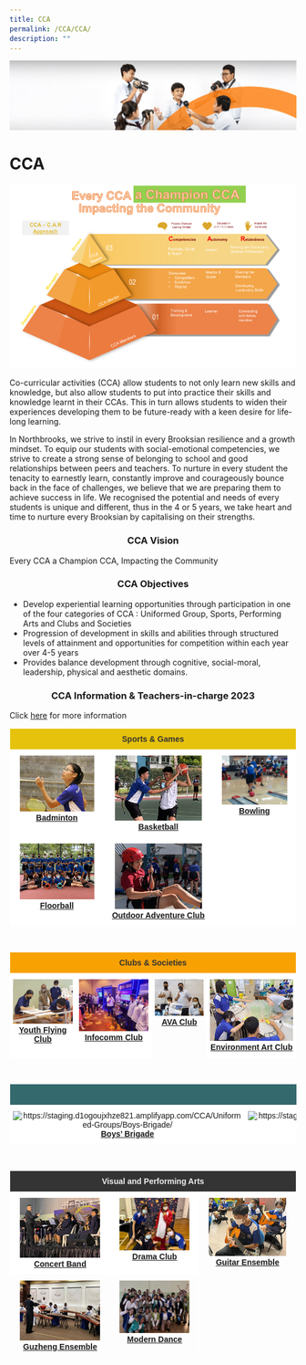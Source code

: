 ```yaml
---
title: CCA
permalink: /CCA/CCA/
description: ""
---
```

![](/images/cca.jpg)


CCA
===
![](/images/CCA%202022.png)

Co-curricular activities (CCA) allow students to not only learn new skills and knowledge, but also allow students to put into practice their skills and knowledge learnt in their CCAs. This in turn allows students to widen their experiences developing them to be future-ready with a keen desire for life-long learning.

  

In Northbrooks, we strive to instil in every Brooksian resilience and a growth mindset. To equip our students with social-emotional competencies, we strive to create a strong sense of belonging to school and good relationships between peers and teachers. To nurture in every student the tenacity to earnestly learn, constantly improve and courageously bounce back in the face of challenges, we believe that we are preparing them to achieve success in life. We recognised the potential and needs of every students is unique and different, thus in the 4 or 5 years, we take heart and time to nurture every Brooksian by capitalising on their strengths.

### <center> CCA Vision </center>

Every CCA a Champion CCA, Impacting the Community

### <center> CCA Objectives </center>

*   Develop experiential learning opportunities through participation in one of the four categories of CCA : Uniformed Group, Sports, Performing Arts and Clubs and Societies
*   Progression of development in skills and abilities through structured levels of attainment and opportunities for competition within each year over 4-5 years
*   Provides balance development through cognitive, social-moral, leadership, physical and aesthetic domains.


### <center> CCA Information & Teachers-in-charge 2023 </center>


Click [here](/files/2023%20CCA%20Deployment_As%20of%203%20Jan.pdf) for more information


<style type="text/css">
.tg  {border-collapse:collapse;border-spacing:0;}
.tg td{border-color:black;border-style:solid;border-width:1px;font-family:Arial, sans-serif;font-size:14px;
  overflow:hidden;padding:10px 5px;word-break:normal;}
.tg th{border-color:black;border-style:solid;border-width:1px;font-family:Arial, sans-serif;font-size:14px;
  font-weight:normal;overflow:hidden;padding:10px 5px;word-break:normal;}
.tg .tg-q1lq{background-color:#e6c20c;border-color:#ffffff;color:#333;font-weight:bold;text-align:center;vertical-align:top}
.tg .tg-oe15{background-color:#ffffff;border-color:#ffffff;text-align:left;vertical-align:top}
.tg .tg-wk8r{background-color:#ffffff;border-color:#ffffff;text-align:center;vertical-align:top}
</style>
<table class="tg">
<thead>
  <tr>
    <th class="tg-q1lq" colspan="3">Sports &amp; Games</th>
  </tr>
</thead>
<tbody>
  <tr>
    <td class="tg-wk8r"><a href="https://staging.d1ogoujxhze821.amplifyapp.com/CCA/Sports-and-Games/Badminton/"><img style="width:85%" src="/images/badminton.jpg"></a><a href="https://staging.d1ogoujxhze821.amplifyapp.com/CCA/Sports-and-Games/Badminton/" target="_blank" rel="noopener noreferrer"><span style="font-weight:700;font-style:normal;text-decoration:underline">Badminton</span></a></td>
    <td class="tg-wk8r"><a href="https://staging.d1ogoujxhze821.amplifyapp.com/CCA/Sports-and-Games/Basketball/"><img style="width:85%" src="/images/Basketball.jpg"></a><a href="https://staging.d1ogoujxhze821.amplifyapp.com/CCA/Sports-and-Games/Basketball/" target="_blank" rel="noopener noreferrer"><span style="font-weight:700;font-style:normal;text-decoration:underline">Basketball</span></a></td>
    <td class="tg-wk8r"><a href="https://staging.d1ogoujxhze821.amplifyapp.com/CCA/Sports-and-Games/Bowling/"><img style="width:85%" src="/images/Bowling.jpg"></a><a href="https://staging.d1ogoujxhze821.amplifyapp.com/CCA/Sports-and-Games/Bowling/" target="_blank" rel="noopener noreferrer"><span style="font-weight:700;font-style:normal;text-decoration:underline">Bowling</span></a></td>
  </tr>
  <tr>
    <td class="tg-wk8r"><a href="https://staging.d1ogoujxhze821.amplifyapp.com/CCA/Sports-and-Games/Floorball/"><img style="width:85%" src="/images/Floorball.jpg"></a><a href="https://staging.d1ogoujxhze821.amplifyapp.com/CCA/Sports-and-Games/Floorball/" target="_blank" rel="noopener noreferrer"><span style="font-weight:700;font-style:normal;text-decoration:underline">Floorball</span></a></td>
    <td class="tg-wk8r"><a href="https://staging.d1ogoujxhze821.amplifyapp.com/CCA/Sports-and-Games/Outdoor-Adventure-Club/"><img style="width:85%" src="/images/Odac.jpg"></a><a href="https://staging.d1ogoujxhze821.amplifyapp.com/CCA/Sports-and-Games/Outdoor-Adventure-Club/" target="_blank" rel="noopener noreferrer"><span style="font-weight:bold;font-style:normal;text-decoration:underline">Outdoor Adventure Club</span></a></td>
    <td class="tg-oe15"></td>
  </tr>
</tbody>
</table>
<br>

<style type="text/css">
.tg  {border-collapse:collapse;border-spacing:0;}
.tg td{border-color:black;border-style:solid;border-width:1px;font-family:Arial, sans-serif;font-size:14px;
  overflow:hidden;padding:10px 5px;word-break:normal;}
.tg th{border-color:black;border-style:solid;border-width:1px;font-family:Arial, sans-serif;font-size:14px;
  font-weight:normal;overflow:hidden;padding:10px 5px;word-break:normal;}
.tg .tg-8jgo{border-color:#ffffff;text-align:center;vertical-align:top}
.tg .tg-wk8r{background-color:#ffffff;border-color:#ffffff;text-align:center;vertical-align:top}
.tg .tg-s3zw{background-color:#f8a102;border-color:#ffffff;color:#333;font-family:"Arial Black", Gadget, sans-serif !important;
  text-align:center;vertical-align:top}
</style>
<table class="tg">
<thead>
  <tr>
    <th class="tg-s3zw" colspan="4"><span style="font-weight:bold;font-style:normal">Clubs &amp; Societies</span></th>
  </tr>
</thead>
<tbody>
  <tr>
    <td class="tg-wk8r"><a href="https://staging.d1ogoujxhze821.amplifyapp.com/CCA/Clubs-and-Societies/Youth-Flying-Club/"><img style="width:150%" src="/images/Yfc.jpg"></a><a href="https://staging.d1ogoujxhze821.amplifyapp.com/CCA/Clubs-and-Societies/Youth-Flying-Club/" target="_blank" rel="noopener noreferrer"><span style="font-weight:700;font-style:normal;text-decoration:underline">Youth Flying Club</span></a><br></td>
    <td class="tg-wk8r"><a href="https://staging.d1ogoujxhze821.amplifyapp.com/CCA/Clubs-and-Societies/Infocomm-Club/"><img style="width:150%" src="/images/Infocomm%20club.jpg"></a><a href="https://staging.d1ogoujxhze821.amplifyapp.com/CCA/Clubs-and-Societies/Infocomm-Club/" target="_blank" rel="noopener noreferrer"><span style="font-weight:700;font-style:normal;text-decoration:underline">Infocomm Club</span></a></td>
    <td class="tg-8jgo"><a href="https://staging.d1ogoujxhze821.amplifyapp.com/CCA/Clubs-and-Societies/AVA-club/"><img style="width:150%" src="/images/Ava.jpg"></a><a href="https://staging.d1ogoujxhze821.amplifyapp.com/CCA/Clubs-and-Societies/AVA-club/" target="_blank" rel="noopener noreferrer"><span style="font-weight:700;font-style:normal;text-decoration:underline">AVA Club</span></a></td>
    <td class="tg-wk8r"><a href="https://staging.d1ogoujxhze821.amplifyapp.com/CCA/Clubs-and-Societies/Environmental-Art-Club/"><img style="width:150%" src="/images/Eac.jpg"></a><a href="https://staging.d1ogoujxhze821.amplifyapp.com/CCA/Clubs-and-Societies/Environmental-Art-Club/" target="_blank" rel="noopener noreferrer"><span style="font-weight:700;font-style:normal;text-decoration:underline">Environment Art Club</span></a></td>
  </tr>
</tbody>
</table>
<br>


	
	
	
<style type="text/css">
.tg  {border-collapse:collapse;border-spacing:0;}
.tg td{border-color:black;border-style:solid;border-width:1px;font-family:Arial, sans-serif;font-size:14px;
  overflow:hidden;padding:10px 5px;word-break:normal;}
.tg th{border-color:black;border-style:solid;border-width:1px;font-family:Arial, sans-serif;font-size:14px;
  font-weight:normal;overflow:hidden;padding:10px 5px;word-break:normal;}
.tg .tg-8jgo{border-color:#ffffff;text-align:center;vertical-align:top}
.tg .tg-wk8r{background-color:#ffffff;border-color:#ffffff;text-align:center;vertical-align:top}
.tg .tg-gdg2{background-color:#34696d;border-color:#ffffff;color:#efefef;font-family:"Arial Black", Gadget, sans-serif !important;
  text-align:center;vertical-align:top}
</style>
<table class="tg">
<thead>
  <tr>
    <th class="tg-gdg2" colspan="4"><span style="font-weight:bold;font-style:normal">Uniformed Groups</span></th>
  </tr>
</thead>
<tbody>
  <tr>
    <td class="tg-wk8r"><img src="https://staging.d1ogoujxhze821.amplifyapp.com/images/Bb.jpg" alt="https://staging.d1ogoujxhze821.amplifyapp.com/CCA/Uniformed-Groups/Boys-Brigade/" width="260" height="194"><br><a href="https://staging.d1ogoujxhze821.amplifyapp.com/CCA/Uniformed-Groups/Boys-Brigade/" target="_blank" rel="noopener noreferrer"><span style="font-weight:700;font-style:normal;text-decoration:underline">Boys’ Brigade</span></a><br></td>
    <td class="tg-wk8r"><img src="https://staging.d1ogoujxhze821.amplifyapp.com/images/Ncc.jpg" alt="https://staging.d1ogoujxhze821.amplifyapp.com/CCA/Uniformed-Groups/National-Cadet-Corps-Air/" width="260" height="194"><br><a href="https://staging.d1ogoujxhze821.amplifyapp.com/CCA/Uniformed-Groups/National-Cadet-Corps-Air/" target="_blank" rel="noopener noreferrer"><span style="font-weight:700;font-style:normal;text-decoration:underline">National Cadet Corp (Air)</span></a></td>
    <td class="tg-8jgo"><img src="https://staging.d1ogoujxhze821.amplifyapp.com/images/Npcc.jpg" alt="https://staging.d1ogoujxhze821.amplifyapp.com/CCA/Uniformed-Groups/National-Police-Cadet-Corps/" width="260" height="194"><br><a href="https://staging.d1ogoujxhze821.amplifyapp.com/CCA/Uniformed-Groups/National-Police-Cadet-Corps/" target="_blank" rel="noopener noreferrer"><span style="font-weight:700;font-style:normal;text-decoration:underline">National Police Cadet Corp</span></a></td>
    <td class="tg-wk8r"><img src="https://staging.d1ogoujxhze821.amplifyapp.com/images/Rcy.jpg" alt="https://staging.d1ogoujxhze821.amplifyapp.com/CCA/Uniformed-Groups/Red-Cross-Youth/" width="260" height="194"><br><a href="https://staging.d1ogoujxhze821.amplifyapp.com/CCA/Uniformed-Groups/Red-Cross-Youth/" target="_blank" rel="noopener noreferrer"><span style="font-weight:700;font-style:normal;text-decoration:underline">Red Cross Youth</span></a></td>
  </tr>
</tbody>
</table>
<br>

<style type="text/css">
.tg  {border-collapse:collapse;border-spacing:0;}
.tg td{border-color:black;border-style:solid;border-width:1px;font-family:Arial, sans-serif;font-size:14px;
  overflow:hidden;padding:10px 5px;word-break:normal;}
.tg th{border-color:black;border-style:solid;border-width:1px;font-family:Arial, sans-serif;font-size:14px;
  font-weight:normal;overflow:hidden;padding:10px 5px;word-break:normal;}
.tg .tg-zv4m{border-color:#ffffff;text-align:left;vertical-align:top}
.tg .tg-8jgo{border-color:#ffffff;text-align:center;vertical-align:top}
.tg .tg-wk8r{background-color:#ffffff;border-color:#ffffff;text-align:center;vertical-align:top}
.tg .tg-ixfl{background-color:#343434;border-color:#ffffff;color:#efefef;font-family:"Arial Black", Gadget, sans-serif !important;
  text-align:center;vertical-align:top}
</style>
<table class="tg">
<thead>
  <tr>
    <th class="tg-ixfl" colspan="3"><span style="font-weight:bold;font-style:normal">Visual and Performing Arts</span></th>
  </tr>
</thead>
<tbody>
  <tr>
    <td class="tg-wk8r"><a href="https://staging.d1ogoujxhze821.amplifyapp.com/CCA/Visual-and-Performing-Arts/Concert-Band/"><img style="width:85%" src="/images/Concert.jpg"></a><a href="https://staging.d1ogoujxhze821.amplifyapp.com/CCA/Visual-and-Performing-Arts/Concert-Band/" target="_blank" rel="noopener noreferrer"><span style="font-weight:700;font-style:normal;text-decoration:underline">Concert Band</span></a></td>
    <td class="tg-wk8r"><a href="https://staging.d1ogoujxhze821.amplifyapp.com/CCA/Visual-and-Performing-Arts/Drama-Club/"><img style="width:85%" src="/images/Drama.jpg"></a><a href="https://staging.d1ogoujxhze821.amplifyapp.com/CCA/Visual-and-Performing-Arts/Drama-Club/" target="_blank" rel="noopener noreferrer"><span style="font-weight:700;font-style:normal;text-decoration:underline">Drama Club</span></a></td>
    <td class="tg-8jgo"><a href="https://staging.d1ogoujxhze821.amplifyapp.com/CCA/Visual-and-Performing-Arts/Guitar-Ensemble/"><img style="width:85%" src="/images/Guitar.jpg"></a><a href="https://staging.d1ogoujxhze821.amplifyapp.com/CCA/Visual-and-Performing-Arts/Guitar-Ensemble/" target="_blank" rel="noopener noreferrer"><span style="font-weight:700;font-style:normal;text-decoration:underline">Guitar Ensemble</span></a></td>
  </tr>
  <tr>
    <td class="tg-8jgo"><a href="https://staging.d1ogoujxhze821.amplifyapp.com/CCA/Visual-and-Performing-Arts/Guzheng-Ensemble/"><img style="width:85%" src="/images/Guzheng.jpg"></a><a href="https://staging.d1ogoujxhze821.amplifyapp.com/CCA/Visual-and-Performing-Arts/Guzheng-Ensemble/" target="_blank" rel="noopener noreferrer"><span style="font-weight:700;font-style:normal;text-decoration:underline">Guzheng Ensemble</span></a></td>
    <td class="tg-8jgo"><a href="https://staging.d1ogoujxhze821.amplifyapp.com/CCA/Visual-and-Performing-Arts/Modern-Dance/"><img style="width:85%" src="/images/MD.jpg"></a><a href="https://staging.d1ogoujxhze821.amplifyapp.com/CCA/Visual-and-Performing-Arts/Modern-Dance/" target="_blank" rel="noopener noreferrer"><span style="font-weight:bold;font-style:normal;text-decoration:underline">Modern Dance</span></a><br></td>
    <td class="tg-zv4m"></td>
  </tr>
</tbody>
</table>
